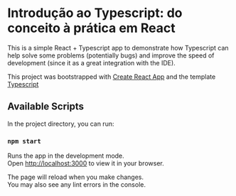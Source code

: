 # Introdução ao Typescript: do conceito à prática em React

This is a simple React + Typescript app to demonstrate how Typescript can help solve some problems (potentially bugs)
and improve the speed of development (since it as a great integration with the IDE).

This project was bootstrapped with [Create React App](https://github.com/facebook/create-react-app) and the template [Typescript](https://www.typescriptlang.org/)

## Available Scripts

In the project directory, you can run:

### `npm start`

Runs the app in the development mode.\
Open [http://localhost:3000](http://localhost:3000) to view it in your browser.

The page will reload when you make changes.\
You may also see any lint errors in the console.